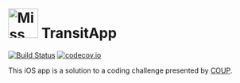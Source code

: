 <img src="https://cloud.githubusercontent.com/assets/309224/19932617/0a41245a-a111-11e6-9157-826da10430fb.png" alt="Miss Electric Eel 2016" width="60" height="60"> TransitApp
======================================

[![Build Status](https://travis-ci.org/solidcell/TransitApp.svg?branch=master)](https://travis-ci.org/solidcell/TransitApp) [![codecov.io](https://codecov.io/gh/solidcell/TransitApp/branch/master/graphs/badge.svg)](https://codecov.io/gh/solidcell/TransitApp/branch/master)

This iOS app is a solution to a coding challenge presented by [COUP](https://joincoup.com/).

